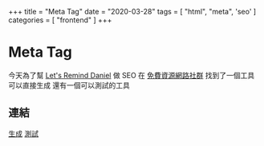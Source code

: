 +++
title = "Meta Tag"
date = "2020-03-28"
tags = [ "html", "meta", 'seo' ]
categories = [ "frontend" ]
+++

# Meta Tag
今天為了幫 [Let's Remind Daniel](https://daniel.simba.nctu.me) 做 SEO
在 [免費資源網路社群](https://free.com.tw/mega-tags/) 找到了一個工具可以直接生成
還有一個可以測試的工具

## 連結
[生成](https://megatags.co/)
[測試](https://www.heymeta.com/)
